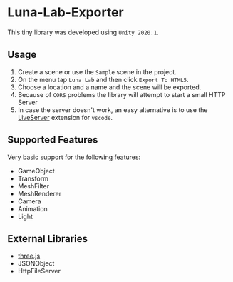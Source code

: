 # Luna-Lab-Exporter

This tiny library was developed using `Unity 2020.1`.

## Usage

1. Create a scene or use the `Sample` scene in the project.
2. On the menu tap `Luna Lab` and then click `Export To HTML5`.
3. Choose a location and a name and the scene will be exported.
4. Because of `CORS` problems the library will attempt to start a small HTTP Server
5. In case the server doesn't work, an easy alternative is to use the [LiveServer](https://marketplace.visualstudio.com/items?itemName=ritwickdey.LiveServer) extension for `vscode`.

## Supported Features

Very basic support for the following features:

- GameObject
- Transform
- MeshFilter
- MeshRenderer
- Camera
- Animation
- Light

## External Libraries

- [three.js](https://threejs.org/)
- JSONObject
- HttpFileServer
